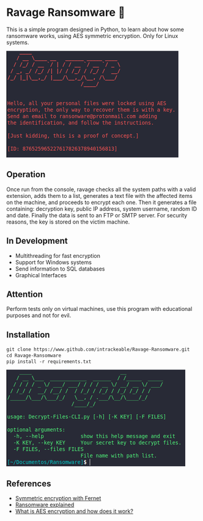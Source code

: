 # Ravage Ransomware 🐍 
This is a simple program designed in Python,
to learn about how some ransomware works, using AES symmetric encryption.
Only for Linux systems.

![Screenshot](/Screenshots/ravage.png)

## Operation
Once run from the console, ravage checks all the system paths with a valid extension, adds them to a list, generates a text file with the affected items on the machine, and proceeds to encrypt each one. Then it generates a file containing: decryption key, public IP address, system username, random ID and date.
Finally the data is sent to an FTP or SMTP server.
For security reasons, the key is stored on the victim machine.

## In Development
* Multithreading for fast encryption
* Support for Windows systems
* Send information to SQL databases
* Graphical Interfaces

## Attention
Perform tests only on virtual machines, use this program with educational purposes and not for evil.

## Installation
```text
git clone https://www.github.com/intrackeable/Ravage-Ransomware.git
cd Ravage-Ransomware
pip install -r requirements.txt
```
![Screenshot](/Screenshots/decryptor.png)
## References
 * [Symmetric encryption with Fernet](https://www.pythoninformer.com/python-libraries/cryptography/fernet/)
 * [Ransomware explained](https://www.csoonline.com/article/3236183/what-is-ransomware-how-it-works-and-how-to-remove-it.html)
 * [What is AES encryption and how does it work?](https://www.comparitech.com/blog/information-security/what-is-aes-encryption/)
